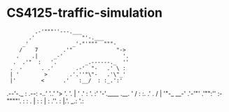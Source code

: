 # CS4125-traffic-simulation
             .-'"""''---.___
           .'               "'-.___
         _'              _'-"'"""  """-
        /    7        .'"              "->
       .    .|     _-'                   '.
      .  .'"  :   '.         _.------._  ''
     .  -      . .'       .-'  "-   .' \ :
     | '        >       .'.''"\"-   .'\"_'
     |'        <      .'   :__/  : :_.':'
  .--'-._      :   .--:     -._.'  '._.'
 '>      '.     '. | '              .' :
'.        :'     '-'.____        .__.  '
 /         :             :.          .'
 \.       /              | '"-_  __-'
   \.'-'"'         .'"":''    :-""""'.
                  :   :               .
                  |  :                :
                  | :           .''.  :
                  |.'.        _.:   '.:
                
